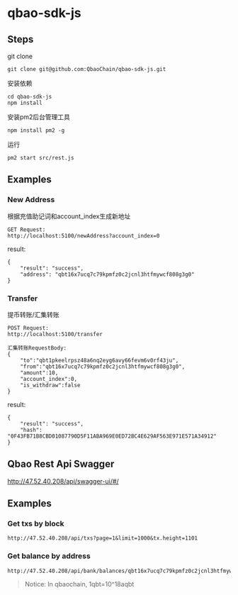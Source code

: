 # qbao-sdk-js

## Steps
git clone
```
git clone git@github.com:QbaoChain/qbao-sdk-js.git
```
安装依赖
```
cd qbao-sdk-js
npm install
```
安装pm2后台管理工具
```
npm install pm2 -g
```
运行
```
pm2 start src/rest.js
```

## Examples

### New Address
根据充值助记词和account_index生成新地址
```
GET Request:
http://localhost:5100/newAddress?account_index=0
```
result:
```
{
    "result": "success",
    "address": "qbt16x7ucq7c79kpmfz0c2jcnl3htfmywcf808g3g0"
}
```

### Transfer
提币转账/汇集转账
```
POST Request:
http://localhost:5100/transfer

汇集转账RequestBody:
{
	"to":"qbt1pkeelrpsz48a6nq2eyg6avy66fevm6v0rf43ju",
	"from":"qbt16x7ucq7c79kpmfz0c2jcnl3htfmywcf808g3g0",
	"amount":10,
	"account_index":0,
	"is_withdraw":false
}
```
result:
```
{
    "result": "success",
    "hash": "0F43FB71B8CBD01087790D5F11ABA969E0ED72BC4E629AF563E971E571A34912"
}
```


## Qbao Rest Api Swagger
http://47.52.40.208/api/swagger-ui/#/

## Examples 

### Get txs by block
```
http://47.52.40.208/api/txs?page=1&limit=1000&tx.height=1101
```
### Get balance by address
```
http://47.52.40.208/api/bank/balances/qbt16x7ucq7c79kpmfz0c2jcnl3htfmywcf808g3g0
```
> Notice: In qbaochain, 1qbt=10^18aqbt
